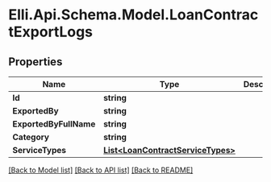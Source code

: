 # Elli.Api.Schema.Model.LoanContractExportLogs
## Properties

Name | Type | Description | Notes
------------ | ------------- | ------------- | -------------
**Id** | **string** |  | [optional] 
**ExportedBy** | **string** |  | [optional] 
**ExportedByFullName** | **string** |  | [optional] 
**Category** | **string** |  | [optional] 
**ServiceTypes** | [**List&lt;LoanContractServiceTypes&gt;**](LoanContractServiceTypes.md) |  | [optional] 

[[Back to Model list]](../README.md#documentation-for-models) [[Back to API list]](../README.md#documentation-for-api-endpoints) [[Back to README]](../README.md)

